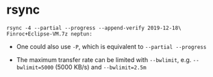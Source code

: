 # rsync

```
rsync -4 --partial --progress --append-verify 2019-12-18\ Finroc+Eclipse-VM.7z neptun:
```

-   One could also use `-P`, which is equivalent to `--partial --progress`

-   The maximum transfer rate can be limited with `--bwlimit`,
    e.g. `--bwlimit=5000` (5000 KB/s) and `--bwlimit=2.5m`
